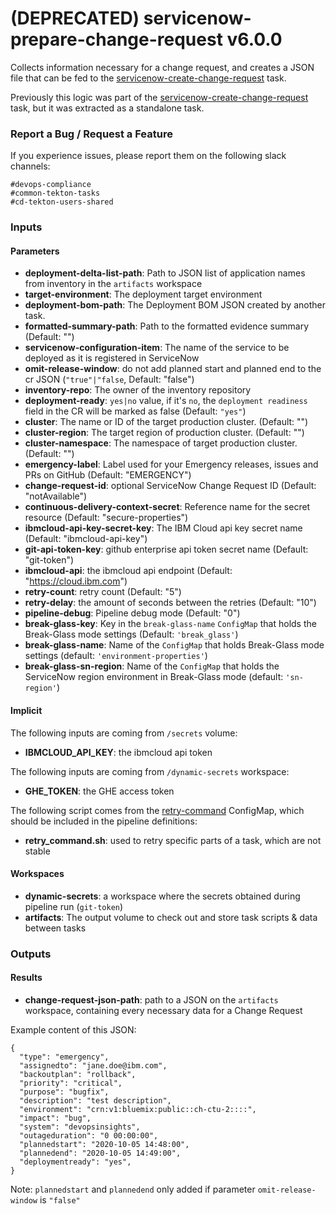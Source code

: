 # (DEPRECATED) servicenow-prepare-change-request v6.0.0

Collects information necessary for a change request, and creates a JSON file that can be fed to the [servicenow-create-change-request](#servicenow-create-change-request) task.

Previously this logic was part of the [servicenow-create-change-request](#servicenow-create-change-request) task, but it was extracted as a standalone task.

### Report a Bug / Request a Feature

If you experience issues, please report them on the following slack channels:
```
#devops-compliance
#common-tekton-tasks
#cd-tekton-users-shared
```

### Inputs

#### Parameters

- **deployment-delta-list-path**: Path to JSON list of application names from inventory in the `artifacts` workspace
- **target-environment**: The deployment target environment
- **deployment-bom-path**:  The Deployment BOM JSON created by another task.
- **formatted-summary-path**: Path to the formatted evidence summary (Default: "")
- **servicenow-configuration-item**:  The name of the service to be deployed as it is registered in ServiceNow
- **omit-release-window**: do not add planned start and planned end to the cr JSON (`"true"|"false`, Default: "false")
- **inventory-repo**: The owner of the inventory repository
- **deployment-ready**: `yes|no` value, if it's `no`, the `deployment readiness` field in the CR will be marked as false (Default: `"yes"`)
- **cluster**:  The name or ID of the target production cluster. (Default: "")
- **cluster-region**:  The target region of production cluster. (Default: "")
- **cluster-namespace**: The namespace of target production cluster. (Default: "")
- **emergency-label**: Label used for your Emergency releases, issues and PRs on GitHub (Default: "EMERGENCY")
- **change-request-id**:  optional ServiceNow Change Request ID (Default: "notAvailable")
- **continuous-delivery-context-secret**: Reference name for the secret resource (Default: "secure-properties")
- **ibmcloud-api-key-secret-key**:  The IBM Cloud api key secret name (Default: "ibmcloud-api-key")
- **git-api-token-key**:  github enterprise api token secret name (Default: "git-token")
- **ibmcloud-api**:  the ibmcloud api endpoint (Default: "https://cloud.ibm.com")
- **retry-count**:  retry count (Default: "5")
- **retry-delay**:  the amount of seconds between the retries (Default: "10")
- **pipeline-debug**:  Pipeline debug mode (Default: "0")
- **break-glass-key**: Key in the `break-glass-name` `ConfigMap` that holds the Break-Glass mode settings (Default: `'break_glass'`)
- **break-glass-name**:  Name of the `ConfigMap` that holds Break-Glass mode settings (default: `'environment-properties'`)
- **break-glass-sn-region**:  Name of the `ConfigMap` that holds the ServiceNow region environment in Break-Glass mode (default: `'sn-region'`)

#### Implicit

The following inputs are coming from `/secrets` volume:

 - **IBMCLOUD_API_KEY**: the ibmcloud api token

The following inputs are coming from `/dynamic-secrets` workspace:

 - **GHE_TOKEN**: the GHE access token

The following script comes from the [retry-command](../util/configmap-retry.yaml) ConfigMap, which should be included in the pipeline definitions:

 - **retry_command.sh**: used to retry specific parts of a task, which are not stable

#### Workspaces

 - **dynamic-secrets**: a workspace where the secrets obtained during pipeline run (`git-token`)
 - **artifacts**: The output volume to check out and store task scripts & data between tasks

### Outputs

#### Results

-  **change-request-json-path**: path to a JSON on the `artifacts` workspace, containing every necessary data for a Change Request

Example content of this JSON:

```
{
  "type": "emergency",
  "assignedto": "jane.doe@ibm.com",
  "backoutplan": "rollback",
  "priority": "critical",
  "purpose": "bugfix",
  "description": "test description",
  "environment": "crn:v1:bluemix:public::ch-ctu-2::::",
  "impact": "bug",
  "system": "devopsinsights",
  "outageduration": "0 00:00:00",
  "plannedstart": "2020-10-05 14:48:00",
  "plannedend": "2020-10-05 14:49:00",
  "deploymentready": "yes",
}
```

Note: `plannedstart` and `plannedend` only added if parameter `omit-release-window` is `"false"`

